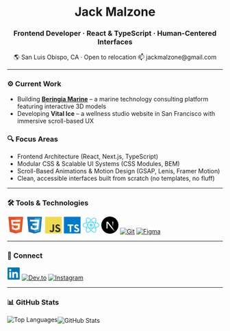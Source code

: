 <h1 align="center">Jack Malzone</h1>
<h3 align="center">Frontend Developer · React & TypeScript · Human-Centered Interfaces</h3>

<div align="center">
  🌎 San Luis Obispo, CA · Open to relocation  
  📫 jackmalzone@gmail.com  
</div>

---

### ⚙ Current Work  
- Building [**Beringia Marine**](https://beringia-marine.com) – a marine technology consulting platform featuring interactive 3D models  
- Developing **Vital Ice** – a wellness studio website in San Francisco with immersive scroll-based UX  

### 🔍 Focus Areas  
- Frontend Architecture (React, Next.js, TypeScript)  
- Modular CSS & Scalable UI Systems (CSS Modules, BEM)  
- Scroll-Based Animations & Motion Design (GSAP, Lenis, Framer Motion)  
- Clean, accessible interfaces built from scratch (no templates, no fluff)

---

### 🛠️ Tools & Technologies

<p align="left">
  <a href="https://developer.mozilla.org/en-US/docs/Web/HTML"><img src="https://raw.githubusercontent.com/devicons/devicon/master/icons/html5/html5-original.svg" alt="HTML5" width="40" /></a>
  <a href="https://developer.mozilla.org/en-US/docs/Web/CSS"><img src="https://raw.githubusercontent.com/devicons/devicon/master/icons/css3/css3-original.svg" alt="CSS3" width="40" /></a>
  <a href="https://developer.mozilla.org/en-US/docs/Web/JavaScript"><img src="https://raw.githubusercontent.com/devicons/devicon/master/icons/javascript/javascript-original.svg" alt="JavaScript" width="40" /></a>
  <a href="https://www.typescriptlang.org/"><img src="https://raw.githubusercontent.com/devicons/devicon/master/icons/typescript/typescript-original.svg" alt="TypeScript" width="40" /></a>
  <a href="https://reactjs.org/"><img src="https://raw.githubusercontent.com/devicons/devicon/master/icons/react/react-original.svg" alt="React" width="40" /></a>
  <a href="https://nextjs.org/"><img src="https://raw.githubusercontent.com/devicons/devicon/master/icons/nextjs/nextjs-original.svg" alt="Next.js" width="40" /></a>
  <a href="https://git-scm.com/"><img src="https://www.vectorlogo.zone/logos/git-scm/git-scm-icon.svg" alt="Git" width="40" /></a>
  <a href="https://figma.com/"><img src="https://www.vectorlogo.zone/logos/figma/figma-icon.svg" alt="Figma" width="40" /></a>
</p>

---

### 🤝 Connect

<p align="left">
  <a href="https://linkedin.com/in/jackmalzone" target="_blank"><img src="https://raw.githubusercontent.com/devicons/devicon/master/icons/linkedin/linkedin-original.svg" alt="LinkedIn" width="30" /></a>
  <a href="https://dev.to/jackmalzone" target="_blank"><img src="https://raw.githubusercontent.com/rahuldkjain/github-profile-readme-generator/master/src/images/icons/Social/devto.svg" alt="Dev.to" width="30" /></a>
  <a href="https://instagram.com/jackmalzone" target="_blank"><img src="https://raw.githubusercontent.com/rahuldkjain/github-profile-readme-generator/master/src/images/icons/Social/instagram.svg" alt="Instagram" width="30" /></a>
</p>

---

### 📊 GitHub Stats

<p>
  <img align="left" src="https://github-readme-stats.vercel.app/api/top-langs?username=jackmalzone&show_icons=true&locale=en&layout=compact" alt="Top Languages" />
</p>
<p>
  <img align="center" src="https://github-readme-stats.vercel.app/api?username=jackmalzone&show_icons=true&locale=en" alt="GitHub Stats" />
</p>

